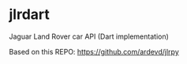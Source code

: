 # jlrdart
Jaguar Land Rover car API (Dart implementation)

Based on this REPO: https://github.com/ardevd/jlrpy
